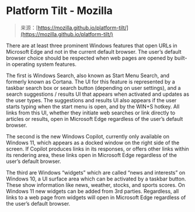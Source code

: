 <!--yml
category: 未分类
date: 2024-05-27 14:58:29
-->

# Platform Tilt - Mozilla

> 来源：[https://mozilla.github.io/platform-tilt/](https://mozilla.github.io/platform-tilt/)

There are at least three prominent Windows features that open URLs in Microsoft Edge and not in the current default browser. The user’s default browser choice should be respected when web pages are opened by built-in operating system features.

The first is Windows Search, also known as Start Menu Search, and formerly known as Cortana. The UI for this feature is represented by a taskbar search box or search button (depending on user settings), and a search suggestions / results UI that appears when activated and updates as the user types. The suggestions and results UI also appears if the user starts typing when the start menu is open, and by the WIN+S hotkey. All links from this UI, whether they initiate web searches or link directly to articles or results, open in Microsoft Edge regardless of the user’s default browser.

The second is the new Windows Copilot, currently only available on Windows 11, which appears as a docked window on the right side of the screen. If Copilot produces links in its responses, or offers other links within its rendering area, these links open in Microsoft Edge regardless of the user’s default browser.

The third are Windows “widgets” which are called “news and interests” on Windows 10, a UI surface area which can be activated by a taskbar button. These show information like news, weather, stocks, and sports scores. On Windows 11 new widgets can be added from 3rd parties. Regardless, all links to a web page from widgets will open in Microsoft Edge regardless of the user’s default browser.